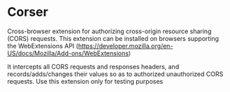 # Corser
Cross-browser extension for authorizing cross-origin resource sharing (CORS) requests.
This extension can be installed on browsers supporting the WebExtensions API (https://developer.mozilla.org/en-US/docs/Mozilla/Add-ons/WebExtensions)

It intercepts all CORS requests and responses headers, and records/adds/changes their values so as to authorized unauthorized CORS requests.
Use this extension only for testing purposes


